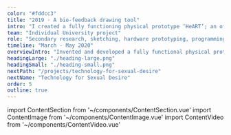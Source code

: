 ```yaml
---
color: "#fddcc3"
title: "2019 · A bio-feedback drawing tool"
intro: "I created a fully functioning physical prototype ‘HeART’; an off-line bio-feedback drawing tool that measures your stress and changes the colour of a pencil accordingly, helping you to identify and reduce stress through drawing. The prototype consists of multiple sensors and actuators, which I programmed with C++. I designed the physical user interface in Tinkercad and Illustrator and realised the designs using 3D printing and laser cutting. *This project was part of my Masters’ HCI at the University College of London, where I was asked to design a novel interactive physical user interface prototype using methods of physical computing and digital fabrication. My project was awarded with a distinction."
team: "Individual University project"
role: "Secondary research, sketching, hardware prototyping, programming, 3D printing and lasercutting."
timeline: "March - May 2020"
overviewIntro: "Invented and developed a fully functional physical prototype ‘HeART’ that identifies stress and helps reduce it through drawing with bio-feedback coded colours."
headingLarge: "./heading-large.png"
headingSmall: "./heading-small.png"
nextPath: "/projects/technology-for-sexual-desire"
nextName: "Technology for Sexual Desire"
order: 5
outline: true
---
```


import ContentSection from '~/components/ContentSection.vue'
import ContentImage from '~/components/ContentImage.vue'
import ContentVideo from '~/components/ContentVideo.vue'

<content-video url="https://player.vimeo.com/video/442145699" size="wide" caption="THIS VIDEO SHOWS THE IDEA BEHIND HEART, DESIGN PROCESS AND PROTOTYPE"/>

<content-section>
  <template v-slot:title>
    The problem
  </template>
  <template v-slot:body>
    <p>
      High stress levels are increasingly affecting peoples’ daily life. To cope with this successfully, people need <a href="https://www.researchgate.net/publication/220766070_What's_Your_Current_Stress_Level_Detection_of_Stress_Patterns_from_GSR_Sensor_Data" class="link" target="_blank" rel="noopener">more awareness</a> of their stress level and guidance on how to reduce it. Ubiquitous smartphone apps can be <a href="https://www.ncbi.nlm.nih.gov/pmc/articles/PMC6614998/" class="link" target="_blank" rel="noopener">helpful</a>, but are also found to <a href="https://pubmed.ncbi.nlm.nih.gov/29673047/" class="link" target="_blank" rel="noopener">cause stress</a>, whereas drawing can effectively <a href="https://www.tandfonline.com/doi/full/10.1080/07421656.2016.1166832" class="link" target="_blank" rel="noopener">reduce stress</a>.
    </p>
  </template>
</content-section>

<content-section>
  <template v-slot:title>
    Challenge
  </template>
  <template v-slot:body>
    <p>
      Help people better cope with stress through designing an offline physical tool that shows peoples’ current stress level realtime and helps reduce it, so people can learn (based on this feedback) how stress and relaxation feel and can be better controlled.
    </p>
  </template>
</content-section>

<content-section>
  <template v-slot:title>
    Initial sketches
  </template>
  <template v-slot:body>
    <p>
      First I created initial sketches to explore the concept, where heart rate variability (HRV; stress) would be measured by holding a pen with a sensor and color-changing pulsating drawn lines would represent the drawers’ stress level. Together with peers, I reviewed the concept and concluded that holding the pen to measure HRV would challenge receiving reliable stress signals and that pulsating drawn lines were too unclear in communicating additional information on stress level (and probably unnecessarily difficult to compute). 
    </p>
  </template>
</content-section>

<content-image size="wide" caption="INITIAL SKETCH OF HEART">
  <g-image src="./1.jpg" />
</content-image>

<content-section>
  <template v-slot:title>
    Testing sensors and refining the concept
  </template>
  <template v-slot:body>
    <p>
      With the feedback on my initial sketches in mind, I explored feasible ways to get reliable and real time measures of stress and drawing possibilities. I created and coded multiple hardware prototypes in the Arduino IDE with C++ featuring. I tested combinations of Arduino Uno, Arduino MEGA 2560, NeoPixel strip, LCD shield, Pulse-, GSR-, and MAX30105 Pulse - sensor. 
    </p>
  </template>
</content-section>

<content-image size="full" caption="ITERATIONS OF HARDWARE PROTOTYPE">
  <g-image src="./2.jpg" />
</content-image>

<content-section>
  <template v-slot:body>
    <p>
      Combined measures of the MAX30105 and GSR sensor proved to be reliable in measuring and classifying stress, similar to <a href="https://eej.aut.ac.ir/article_822.html" class="link" target="_blank" rel="noopener">earlier research</a>, and did not need machine learning to recognise stress patterns. Although the LCD shield was quite small, I chose this component to draw on as it was a feasible option for the scope of this project.
    </p>
    <p>
      I refined the concept and instead of the pulsating lines in the first sketch, I included coloured LEDs inside the pencil, matching the colour of the drawn lines, to give additional feedback on stress level and enabling a natural drawing interaction. The sensors would be worn separately on the non-drawing hand to ensure reliable signals.
    </p>
  </template>
</content-section>

<content-image size="normal" caption="REFINED SKETCH AND SCENARIO">
  <g-image src="./3.jpg" />
</content-image>

<content-section>
  <template v-slot:title>
    Making the hardware work
  </template>
  <template v-slot:body>
    <p>
      It took many iterations to get the hardware to work reliably. The GSR and pulse sensors disturbed the LCD’s touch screen sensor, resulting in only 50% of the drawn lines to be picked up and shown on the LCD screen. I simplified and optimised the code by storing raw data as little as possible and making conditions less dependent on stored data.
    </p>
  </template>
</content-section>

<content-image size="wide" caption="TECHNICAL CIRCUIT AND CODE IN ARDUINO">
  <g-image src="./4.jpg" />
</content-image>

<content-section>
  <template v-slot:body>
    <p>
      Feedback peers gave was that the concept lacked guidance in what to draw, which for people without drawing experience was a need. With bitmaps and code, I added drawing template options so users would feel more empowered to start drawing and relaxing.
    </p>
  </template>
</content-section>

<content-section>
  <template v-slot:title>
    Designing the prototype
  </template>
  <template v-slot:body>
    <p>
      After the hardware prototype worked, I first made sketches of the case and LED-pencil to explore designs, test measurements and holes for the wires. 
    </p>
  </template>
</content-section>

<content-image size="wide" caption="EXPLODED DIAGRAM OF PHYSICAL PROTOTYPE">
  <g-image src="./5.jpg" />
</content-image>

<content-section>
  <template v-slot:body>
    <p>
      I then designed the case with code and Illustrator, based on <a href="https://www.thingiverse.com/thing:17240" class="link" target="_blank" rel="noopener">this design</a>, laser cutted the design in 4mm plywood and assembled it. In Tinkercad I created a hollow 3D model of the LED-pencil (height: 12cm, width: 1.5cm) so the LED-strip would fit inside. The wall thickness was set on 1.5mm, ensuring good stability and enough translucency for the LED lights. 
    </p>
  </template>
</content-section>

<content-image size="normal" caption="DESIGNS OF THE CASING AND PENCIL">
  <g-image src="./6.jpg" />
</content-image>

<content-section>
  <template v-slot:body>
    <p>
      The pencil was printed with PLA and installed with the LEDs. Finally, all components were combined and ‘heart’ was ready for use!
    </p>
  </template>
</content-section>

<content-image size="wide" caption="FULL PROTOTYPE OF HEART">
  <g-image src="./7.jpg" />
</content-image>

<content-section>
  <template v-slot:title>
    Outcomes and learnings
  </template>
  <template v-slot:body>
    <ul>
      <li>
        If I would have had more time, I would have added an option to save drawings to track stress long-term and explore making the pencil a standalone tool using an Arduino Micro, cartridges with ink and batteries. This way, users would benefit more from its destressing function, making screens redundant and enabling drawing on paper everywhere they want.
      </li>
      <li>
        I had little coding experience before this project, and although learning code starting with C++ was quite frustrating, I learned a lot about how to code.
      </li>
      <li>
        I realised I really liked physical prototyping a lot and am currently saving up for a Snapmaker.
      </li>
    </ul>
  </template>
</content-section>
